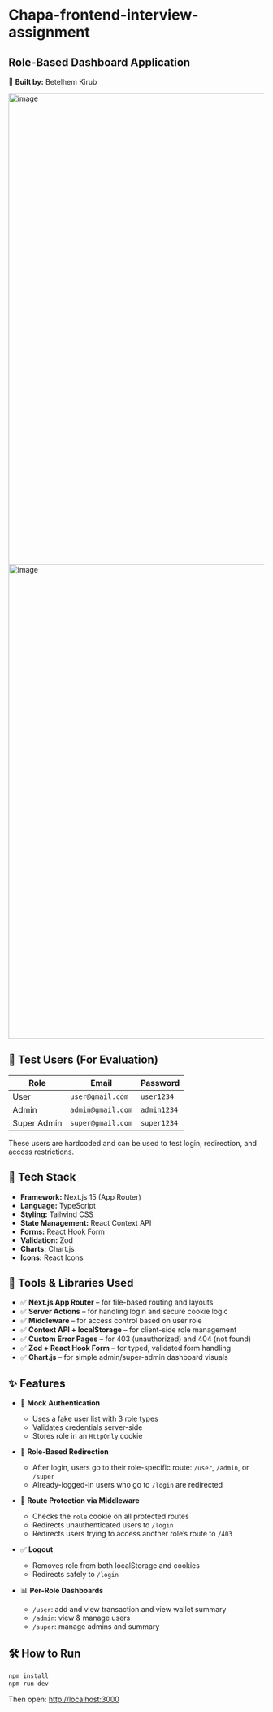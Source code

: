 # Chapa-frontend-interview-assignment

##  Role-Based Dashboard Application

👤 **Built by:** Betelhem Kirub

<img width="1506" height="927" alt="image" src="https://github.com/user-attachments/assets/fbd6550c-8d5c-4d99-bfff-ab0fbf06486f" />
<img width="1522" height="933" alt="image" src="https://github.com/user-attachments/assets/9466f577-4ffb-4bf6-8208-3d735aa0b40f" />



## 👥 Test Users (For Evaluation)

| Role          | Email               | Password    |
|---------------|---------------------|-------------|
| User          | `user@gmail.com`    | `user1234`  |
| Admin         | `admin@gmail.com`   | `admin1234` |
| Super Admin   | `super@gmail.com`   | `super1234` |

 These users are hardcoded and can be used to test login, redirection, and access restrictions.

## 🚀 Tech Stack

- **Framework:** Next.js 15 (App Router)
- **Language:** TypeScript
- **Styling:** Tailwind CSS
- **State Management:** React Context API
- **Forms:** React Hook Form
- **Validation:** Zod
- **Charts:** Chart.js
- **Icons:** React Icons

## 🧰 Tools & Libraries Used

- ✅ **Next.js App Router** – for file-based routing and layouts
- ✅ **Server Actions** – for handling login and secure cookie logic
- ✅ **Middleware** – for access control based on user role
- ✅ **Context API + localStorage** – for client-side role management
- ✅ **Custom Error Pages** – for 403 (unauthorized) and 404 (not found)
- ✅ **Zod + React Hook Form** – for typed, validated form handling
- ✅ **Chart.js** – for simple admin/super-admin dashboard visuals


## ✨ Features

- 🔐 **Mock Authentication**
  - Uses a fake user list with 3 role types
  - Validates credentials server-side
  - Stores role in an `HttpOnly` cookie

- 🔁 **Role-Based Redirection**
  - After login, users go to their role-specific route: `/user`, `/admin`, or `/super`
  - Already-logged-in users who go to `/login` are redirected

- 🚦 **Route Protection via Middleware**
  - Checks the `role` cookie on all protected routes
  - Redirects unauthenticated users to `/login`
  - Redirects users trying to access another role’s route to `/403`

- ✅ **Logout**
  - Removes role from both localStorage and cookies
  - Redirects safely to `/login`

- 📊 **Per-Role Dashboards**
  - `/user`: add and view transaction and view wallet summary
  - `/admin`: view & manage users
  - `/super`: manage admins and summary

## 🛠️ How to Run

```bash
npm install
npm run dev
````

Then open: [http://localhost:3000](http://localhost:3000)

